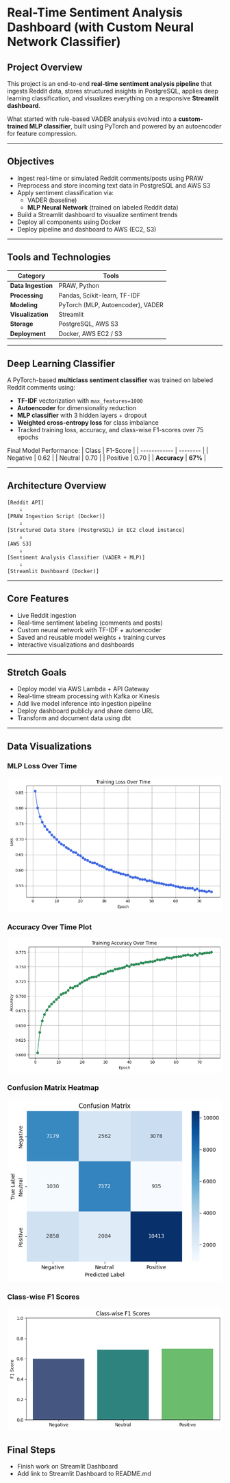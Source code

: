 # **Real-Time Sentiment Analysis Dashboard (with Custom Neural Network Classifier)**

## **Project Overview**
This project is an end-to-end **real-time sentiment analysis pipeline** that ingests Reddit data, stores structured insights in PostgreSQL, applies deep learning classification, and visualizes everything on a responsive **Streamlit dashboard**.

What started with rule-based VADER analysis evolved into a **custom-trained MLP classifier**, built using PyTorch and powered by an autoencoder for feature compression.

---

## **Objectives**
- Ingest real-time or simulated Reddit comments/posts using PRAW
- Preprocess and store incoming text data in PostgreSQL and AWS S3
- Apply sentiment classification via:
    - VADER (baseline)
    - **MLP Neural Network** (trained on labeled Reddit data)
- Build a Streamlit dashboard to visualize sentiment trends
- Deploy all components using Docker
- Deploy pipeline and dashboard to AWS (EC2, S3)

---

## **Tools and Technologies**

| Category           | Tools                             |
| ------------------ | --------------------------------- |
| **Data Ingestion** | PRAW, Python                      |
| **Processing**     | Pandas, Scikit-learn, TF-IDF      |
| **Modeling**       | PyTorch (MLP, Autoencoder), VADER |
| **Visualization**  | Streamlit                         |
| **Storage**        | PostgreSQL, AWS S3                |
| **Deployment**     | Docker, AWS EC2 / S3              |

---

## **Deep Learning Classifier**
A PyTorch-based **multiclass sentiment classifier** was trained on labeled Reddit comments using:
- **TF-IDF** vectorization with `max_features=1000`
- **Autoencoder** for dimensionality reduction
- **MLP classifier** with 3 hidden layers + dropout
- **Weighted cross-entropy loss** for class imbalance
- Tracked training loss, accuracy, and class-wise F1-scores over 75 epochs

Final Model Performance:
| Class        | F1-Score |
| ------------ | -------- |
| Negative     | 0.62     |
| Neutral      | 0.70     |
| Positive     | 0.70     |
| **Accuracy** | **67%**  |

---

## **Architecture Overview**
```text
[Reddit API]
    ↓
[PRAW Ingestion Script (Docker)]
    ↓
[Structured Data Store (PostgreSQL) in EC2 cloud instance]
    ↓
[AWS S3]
    ↓
[Sentiment Analysis Classifier (VADER + MLP)]
    ↓
[Streamlit Dashboard (Docker)]
```

---

## **Core Features**
- Live Reddit ingestion
- Real-time sentiment labeling (comments and posts)
- Custom neural network with TF-IDF + autoencoder
- Saved and reusable model weights + training curves
- Interactive visualizations and dashboards

---

## **Stretch Goals**
- Deploy model via AWS Lambda + API Gateway
- Real-time stream processing with Kafka or Kinesis
- Add live model inference into ingestion pipeline
- Deploy dashboard publicly and share demo URL
- Transform and document data using dbt

---

## Data Visualizations

### MLP Loss Over Time
![MLP Loss Curve](figures/mlp_loss_curve.png)

### Accuracy Over Time Plot
![MLP Accuracy Over Time](figures/mlp_accuracy_plot.png)

### Confusion Matrix Heatmap
![Confusion Matrix](figures/mlp_confusion_matrix.png)

### Class-wise F1 Scores
![Class-wise F1 Scores](figures/mlp_class_f1_scores.png)


## Final Steps
- Finish work on Streamlit Dashboard
- Add link to Streamlit Dashboard to README.md

